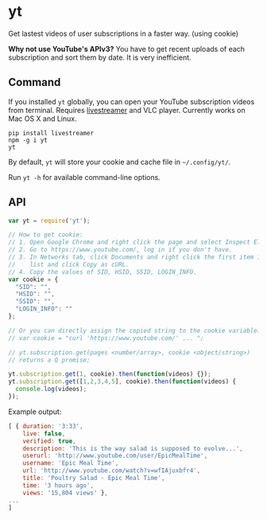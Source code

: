 yt
==

Get lastest videos of user subscriptions in a faster way. (using cookie)

**Why not use YouTube's APIv3?** You have to get recent uploads of each
subscription and sort them by date. It is very inefficient.

## Command

If you installed `yt` globally, you can open your YouTube subscription videos
from terminal. Requires [livestreamer](https://github.com/chrippa/livestreamer)
and VLC player. Currently works on Mac OS X and Linux.

```
pip install livestreamer
npm -g i yt
yt
```

By default, `yt` will store your cookie and cache file in `~/.config/yt/`.

Run `yt -h` for available command-line options.

## API

```js
var yt = require('yt');

// How to get cookie:
// 1. Open Google Chrome and right click the page and select Inspect Element.
// 2. Go to https://www.youtube.com/, log in if you don't have.
// 3. In Networks tab, click Documents and right click the first item in the
//    list and click Copy as cURL.
// 4. Copy the values of SID, HSID, SSID, LOGIN_INFO.
var cookie = {
  "SID": "",
  "HSID": "",
  "SSID": "",
  "LOGIN_INFO": ""
};

// Or you can directly assign the copied string to the cookie variable:
// var cookie = "curl 'https://www.youtube.com/' ... ";

// yt.subscription.get(pages <number/array>, cookie <object/string>)
// returns a Q promise;

yt.subscription.get(1, cookie).then(function(videos) {});
yt.subscription.get([1,2,3,4,5], cookie).then(function(videos) {
  console.log(videos);
});
```

Example output:

```js
[ { duration: '3:33',
    live: false,
    verified: true,
    description: 'This is the way salad is supposed to evolve...',
    userurl: 'http://www.youtube.com/user/EpicMealTime',
    username: 'Epic Meal Time',
    url: 'http://www.youtube.com/watch?v=wfIAjuxbfr4',
    title: 'Poultry Salad - Epic Meal Time',
    time: '3 hours ago',
    views: '15,804 views' },
...
]
```

